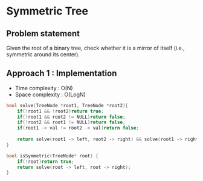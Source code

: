 # Symmetric Tree

## Problem statement

Given the root of a binary tree, check whether it is a mirror of itself (i.e., symmetric around its center).

## Approach 1 : Implementation

- Time complexity : O(N)
- Space complexity : O(LogN)

```cpp
bool solve(TreeNode *root1, TreeNode *root2){
    if(!root1 && !root2)return true;
    if(!root1 && root2 != NULL)return false;
    if(!root2 && root1 != NULL)return false;
    if(root1 -> val != root2 -> val)return false;
    
    return solve(root1 -> left, root2 -> right) && solve(root1 -> right, root2 -> left);
}

bool isSymmetric(TreeNode* root) {
    if(!root)return true;
    return solve(root -> left, root -> right);
}
```